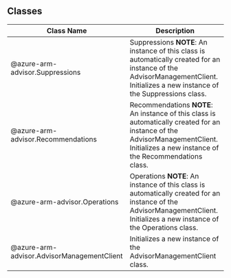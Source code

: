 ## Classes
| Class Name | Description |
|---|---|
| @azure-arm-advisor.Suppressions |Suppressions __NOTE__: An instance of this class is automatically created for an instance of the AdvisorManagementClient. Initializes a new instance of the Suppressions class.|
| @azure-arm-advisor.Recommendations |Recommendations __NOTE__: An instance of this class is automatically created for an instance of the AdvisorManagementClient. Initializes a new instance of the Recommendations class.|
| @azure-arm-advisor.Operations |Operations __NOTE__: An instance of this class is automatically created for an instance of the AdvisorManagementClient. Initializes a new instance of the Operations class.|
| @azure-arm-advisor.AdvisorManagementClient |Initializes a new instance of the AdvisorManagementClient class.|
